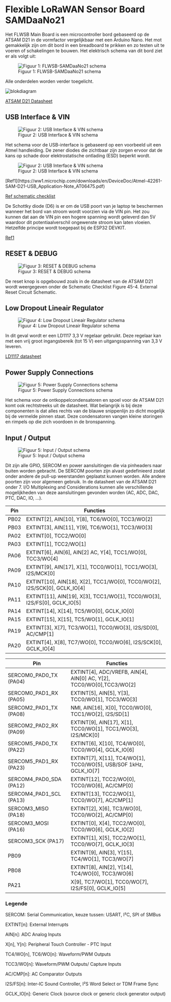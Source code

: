  # Flexible LoRaWAN Sensor Board SAMDaaNo21

Het FLWSB Main Board is een microcontroller bord gebaseerd op de ATSAM D21 in de vormfactor vergelijkbaar met een Arduino Nano. Het mot gemakkelijk zijn om dit bord in een breadboard te prikken en zo testen uit te voeren of schakelingen te bouwen. Het elektrisch schema van dit bord ziet er als volgt uit:

<figure>
<img src="./assets/FLWSB-SAMDaaNo21.svg" alt="Figuur 1: FLWSB-SAMDaaNo21 schema"/>
<figcaption >Figuur 1: FLWSB-SAMDaaNo21 schema</figcaption>
</figure>
Alle onderdelen worden verder toegelicht.

![blokdiagram](assets/blokdiagram.svg)

[ATSAM D21 Datasheet](https://ww1.microchip.com/downloads/en/DeviceDoc/SAM-D21DA1-Family-Data-Sheet-DS40001882G.pdf)

## USB Interface & VIN

<figure>
<img src="./assets/usb-vin.svg" alt="Figuur 2: USB Interface & VIN schema"/>
<figcaption >Figuur 2: USB Interface & VIN schema</figcaption>
</figure>
Het schema voor de USB-interface is gebaseerd op een voorbeeld uit een Atmel handleiding. De zener diodes die zichtbaar zijn zorgen ervoor dat de kans op schade door elektrostatische ontlading (ESD) beperkt wordt. 

<figure>
<img src="./assets/usb-voorbeeld.svg" alt="Figuur 2: USB Interface & VIN schema"/>
<figcaption >Figuur 2: USB Interface & VIN schema</figcaption>
</figure>
[Ref1](https://ww1.microchip.com/downloads/en/DeviceDoc/Atmel-42261-SAM-D21-USB_Application-Note_AT06475.pdf)

[Ref schematic checklist](https://ww1.microchip.com/downloads/en/DeviceDoc/SAM-D21DA1-Family-Data-Sheet-DS40001882G.pdf#_OPENTOPIC_TOC_PROCESSING_d10240e380866)



De Schottky diode (D6) is er om de USB poort van je laptop te beschermen wanneer het bord van stroom wordt voorzien via de VIN pin. Het zou kunnen dat aan de VIN pin een hogere spanning wordt geleverd dan 5V waardoor dit potentiaalverschil ongewenste stroom kan laten vloeien. Hetzelfde principe wordt toegepast bij de ESP32 DEVKIT.

[Ref1](https://dl.espressif.com/dl/schematics/esp32_devkitc_v4-sch-20180607a.pdf)




## RESET & DEBUG

<figure>
<img src="./assets/reset-debug.svg" alt="Figuur 3: RESET & DEBUG schema"/>
<figcaption >Figuur 3: RESET & DEBUG schema</figcaption>
</figure>
De reset knop is opgebouwd zoals in de datasheet van de ATSAM D21 wordt weergegeven onder de Schematic Checklist Figure 45-4. External Reset Circuit Schematic.



## Low Dropout Lineair Regulator

<figure>
<img src="./assets/ldo.svg" alt="Figuur 4: Low Dropout Lineair Regulator schema"/>
<figcaption >Figuur 4: Low Dropout Lineair Regulator schema</figcaption>
</figure>
In dit geval wordt er een LD1117 3,3 V regelaar gebruikt. Deze regelaar kan met een vrij groot ingangsbereik (tot 15 V) een uitgangsspanning van 3,3 V leveren. 

[LD1117 datasheet](https://www.st.com/resource/en/datasheet/ld1117.pdf)

## Power Supply Connections

<figure>
<img src="./assets/power.svg" alt="Figuur 5: Power Supply Connections schema"/>
<figcaption >Figuur 5: Power Supply Connections schema</figcaption>
</figure>
Het schema voor de ontkoppelcondensatoren en spoel voor de ATSAM D21 komt ook rechtstreeks uit de datasheet. Wat belangrijk is bij deze componenten is dat alles rechts van de blauwe snippenlijn zo dicht mogelijk bij de vermelde pinnen staat. Deze condensatoren vangen kleine storingen en rimpels op die zich voordoen in de bronspanning.

## Input / Output

<figure>
<img src="./assets/input-output.svg" alt="Figuur 5:  Input / Output schema"/>
<figcaption >Figuur 5:  Input / Output schema</figcaption>
</figure>
Dit zijn alle GPIO, SERCOM en power aansluitingen die via pinheaders naar buiten worden gebracht. De SERCOM poorten zijn alvast gedefinieerd zodat onder andere de pull-up weerstanden geplaatst kunnen worden. Alle andere poorten zijn voor algemeen gebruik. In de datasheet van de ATSAM D21 onder 7. I/O Multiplexing and Considerations kunnen alle verschillende mogelijkheden van deze aansluitingen gevonden worden (AC, ADC, DAC, PTC, DAC, IO, ...). 

| Pin  | Functies                                                     |
| ---- | ------------------------------------------------------------ |
| PB02 | EXTINT[2], AIN[10], Y[8], TC6/WO[0], TCC3/WO[2]              |
| PB03 | EXTINT[3], AIN[11], Y[9], TC6/WO[1], TCC3/WO[3]              |
| PA02 | EXTINT[0], TCC2/WO[0]                                        |
| PA03 | EXTINT[1], TCC2/WO[1]                                        |
| PA06 | EXTINT[6], AIN[6], AIN[2] AC, Y[4], TCC1/WO[0], TCC3/WO[4]   |
| PA09 | EXTINT[9], AIN[17], X[1], TCC0/WO[1], TCC1/WO[3], I2S/MCK[0] |
| PA10 | EXTINT[10], AIN[18], X[2], TCC1/WO[0], TCC0/WO[2], I2S/SCK[0], GCLK_IO[4] |
| PA11 | EXTINT[11], AIN[19], X[3], TCC1/WO[1], TCC0/WO[3], I2S/FS[0], GCLK_IO[5] |
| PA14 | EXTINT[14], X[14], TC5/WO[0], GCLK_IO[0]                     |
| PA15 | EXTINT[15], X[15], TC5/WO[1], GCLK_IO[1]                     |
| PA19 | EXTINT[3], X[7], TC3/WO[1], TCC0/WO[3], I2S/SD[0], AC/CMP[1] |
| PA20 | EXTINT[4], X[8], TC7/WO[0], TCC0/WO[6], I2S/SCK[0], GCLK_IO[4] |


| Pin                     | Functies                                                     |
| ----------------------- | ------------------------------------------------------------ |
| SERCOM0_PAD0_TX (PA04)  | EXTINT[4], ADC/VREFB, AIN[4], AIN[0] AC, Y[2], TCC0/WO[0],TCC3/WO[2] |
| SERCOM0_PAD1_RX (PA05)  | EXTINT[5], AIN[5], Y[3], TCC0/WO[1], TCC3/WO[3]              |
| SERCOM2_PAD1_TX (PA08)  | NMI, AIN[16], X[0], TCC0/WO[0], TCC1/WO[2], I2S/SD[1]        |
| SERCOM2_PAD2_RX (PA09)  | EXTINT[9], AIN[17], X[1], TCC0/WO[1], TCC1/WO[3], I2S/MCK[0] |
| SERCOM5_PAD0_TX (PA22)  | EXTINT[6], X[10], TC4/WO[0], TCC0/WO[4], GCLK_IO[6]          |
| SERCOM5_PAD1_RX (PA23)  | EXTINT[7], X[11], TC4/WO[1], TCC0/WO[5], USB/SOF 1kHz, GCLK_IO[7] |
| SERCOM4_PAD0_SDA (PA12) | EXTINT[12], TCC2/WO[0], TCC0/WO[6], AC/CMP[0]                |
| SERCOM4_PAD1_SCL (PA13) | EXTINT[13], TCC2/WO[1], TCC0/WO[7], AC/CMP[1]                |
| SERCOM3_MISO (PA18)     | EXTINT[2], X[6], TC3/WO[0], TCC0/WO[2], AC/CMP[0]            |
| SERCOM3_MOSI (PA16)     | EXTINT[0], X[4], TCC2/WO[0], TCC0/WO[6], GCLK_IO[2]          |
| SERCOM3_SCK (PA17)      | EXTINT[1], X[5], TCC2/WO[1], TCC0/WO[7], GCLK_IO[3]          |
| PB09                    | EXTINT[9], AIN[3], Y[15], TC4/WO[1], TCC3/WO[7]              |
| PB08                    | EXTINT[8], AIN[2], Y[14], TC4/WO[0], TCC3/WO[6]              |
| PA21                    | X[9], TC7/WO[1], TCC0/WO[7], I2S/FS[0], GCLK_IO[5]           |

### Legende

SERCOM: Serial Communication, keuze tussen: USART, I²C, SPI of SMBus

EXTINT[n]: External Interrupts

AIN[n]: ADC Analog Inputs

X[n], Y[n]: Peripheral Touch Controller - PTC Input

TC4/WO[n], TC6/WO[n]: Waveform/PWM Outputs

TCC3/WO[n]: Waveform/PWM Outputs/ Capture Inputs 

AC/CMP[n]: AC Comparator Outputs

I2S/FS[n]: Inter-IC Sound Controller, I²S Word Select or TDM Frame Sync

GCLK_IO[n]: Generic Clock (source clock or generic clock generator output)

